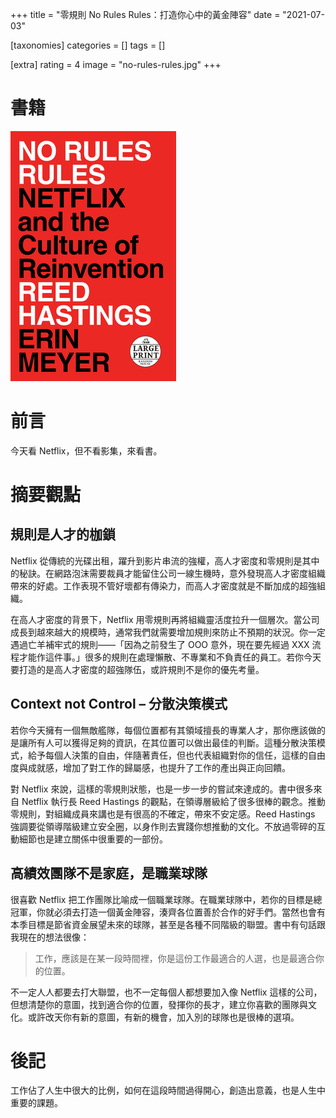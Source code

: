 +++
title = "零規則 No Rules Rules：打造你心中的黃金陣容"
date = "2021-07-03"

[taxonomies]
categories = []
tags = []

[extra]
rating = 4
image = "no-rules-rules.jpg"
+++

# 書籍

[![](no-rules-rules.jpg)](https://www.goodreads.com/book/show/49099937-no-rules-rules)

# 前言

今天看 Netflix，但不看影集，來看書。

# 摘要觀點

## 規則是人才的枷鎖

Netflix 從傳統的光碟出租，躍升到影片串流的強權，高人才密度和零規則是其中的秘訣。在網路泡沫需要裁員才能留住公司一線生機時，意外發現高人才密度組織帶來的好處。工作表現不管好壞都有傳染力，而高人才密度就是不斷加成的超強組織。

在高人才密度的背景下，Netflix 用零規則再將組織靈活度拉升一個層次。當公司成長到越來越大的規模時，通常我們就需要增加規則來防止不預期的狀況。你一定遇過亡羊補牢式的規則——「因為之前發生了 OOO 意外，現在要先經過 XXX 流程才能作這件事。」很多的規則在處理懶散、不專業和不負責任的員工。若你今天要打造的是高人才密度的超強隊伍，或許規則不是你的優先考量。

## Context not Control – 分散決策模式

若你今天擁有一個無敵艦隊，每個位置都有其領域擅長的專業人才，那你應該做的是讓所有人可以獲得足夠的資訊，在其位置可以做出最佳的判斷。這種分散決策模式，給予每個人決策的自由，伴隨著責任，但也代表組織對你的信任，這樣的自由度與成就感，增加了對工作的歸屬感，也提升了工作的產出與正向回饋。

對 Netflix 來說，這樣的零規則狀態，也是一步一步的嘗試來達成的。書中很多來自 Netflix 執行長 Reed Hastings 的觀點，在領導層級給了很多很棒的觀念。推動零規則，對組織成員來講也是有很高的不確定，帶來不安定感。Reed Hastings 強調要從領導階級建立安全圈，以身作則去實踐你想推動的文化。不放過零碎的互動細節也是建立關係中很重要的一部份。

## 高績效團隊不是家庭，是職業球隊

很喜歡 Netflix 把工作團隊比喻成一個職業球隊。在職業球隊中，若你的目標是總冠軍，你就必須去打造一個黃金陣容，湊齊各位置善於合作的好手們。當然也會有本季目標是節省資金展望未來的球隊，甚至是各種不同階級的聯盟。書中有句話跟我現在的想法很像：

> 工作，應該是在某一段時間裡，你是這份工作最適合的人選，也是最適合你的位置。

不一定人人都要去打大聯盟，也不一定每個人都想要加入像 Netflix 這樣的公司，但想清楚你的意圖，找到適合你的位置，發揮你的長才，建立你喜歡的團隊與文化。或許改天你有新的意圖，有新的機會，加入別的球隊也是很棒的選項。

# 後記

工作佔了人生中很大的比例，如何在這段時間過得開心，創造出意義，也是人生中重要的課題。


